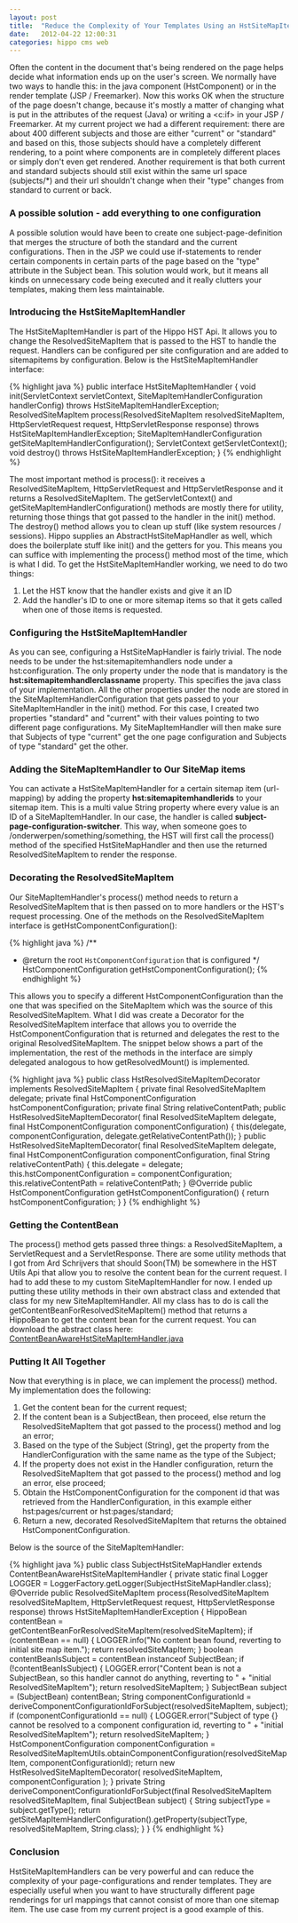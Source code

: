 ```yaml
---
layout: post
title:  "Reduce the Complexity of Your Templates Using an HstSiteMapItemHandler"
date:   2012-04-22 12:00:31
categories: hippo cms web
---
```


Often the content in the document that's being rendered on the page helps decide what information ends up on the user's screen. We normally have two ways to handle this: in the java component (HstComponent) or in the render template (JSP / Freemarker). Now this works OK when the structure of the page doesn't change, because it's mostly a matter of changing what is put in the attributes of the request (Java) or writing a &lt;c:if&gt; in your JSP / Freemarker.
At my current project we had a different requirement: there are about 400 different subjects and those are either "current" or "standard" and based on this, those subjects should have a completely different rendering, to a point where components are in completely different places or simply don't even get rendered. Another requirement is that both current and standard subjects should still exist within the same url space (subjects/*) and their url shouldn't change when their "type" changes from standard to current or back.

### A possible solution - add everything to one configuration
A possible solution would have been to create one subject-page-definition that merges the structure of both the standard and the current configurations. Then in the JSP we could use if-statements to render certain components in certain parts of the page based on the "type" attribute in the Subject bean. This solution would work, but it means all kinds on unnecessary code being executed and it really clutters your templates, making them less maintainable.

### Introducing the HstSiteMapItemHandler
The HstSiteMapItemHandler is part of the Hippo HST Api. It allows you to change the ResolvedSiteMapItem that is passed to the HST to handle the request. Handlers can be configured per site configuration and are added to sitemapitems by configuration.
Below is the HstSiteMapItemHandler interface:

{% highlight java %}
public interface HstSiteMapItemHandler {
    void init(ServletContext servletContext, SiteMapItemHandlerConfiguration handlerConfig) 
        throws HstSiteMapItemHandlerException;
    ResolvedSiteMapItem process(ResolvedSiteMapItem resolvedSiteMapItem, 
        HttpServletRequest request, HttpServletResponse response) 
        throws HstSiteMapItemHandlerException;
    SiteMapItemHandlerConfiguration getSiteMapItemHandlerConfiguration();
    ServletContext getServletContext();
    void destroy() throws HstSiteMapItemHandlerException;
}
{% endhighlight %}

The most important method is process(): it receives a ResolvedSiteMapItem, HttpServletRequest and HttpServletResponse and it returns a ResolvedSiteMapItem. The getServletContext() and getSiteMapItemHandlerConfiguration() methods are mostly there for utility, returning those things that got passed to the handler in the init() method. The destroy() method allows you to clean up stuff (like system resources / sessions). Hippo supplies an AbstractHstSiteMapHandler as well, which does the boilerplate stuff like init() and the getters for you. This means you can suffice with implementing the process() method most of the time, which is what I did. To get the HstSiteMapItemHandler working, we need to do two things:

1. Let the HST know that the handler exists and give it an ID
2. Add the handler's ID to one or more sitemap items so that it gets called when one of those items is requested.

### Configuring the HstSiteMapItemHandler
As you can see, configuring a HstSiteMapHandler is fairly trivial. The node needs to be under the hst:sitemapitemhandlers node under a hst:configuration. The only property under the node that is mandatory is the __hst:sitemapitemhandlerclassname__ property. This specifies the java class of your implementation. All the other properties under the node are stored in the SiteMapItemHandlerConfiguration that gets passed to your SiteMapItemHandler in the init() method. For this case, I created two properties "standard" and "current" with their values pointing to two different page configurations. My SiteMapItemHandler will then make sure that Subjects of type "current" get the one page configuration and Subjects of type "standard" get the other.

### Adding the SiteMapItemHandler to Our SiteMap items
You can activate a HstSiteMapItemHandler for a certain sitemap item (url-mapping) by adding the property __hst:sitemapitemhandlerids__ to your sitemap item. This is a multi value String property where every value is an ID of a SiteMapItemHandler. In our case, the handler is called __subject-page-configuration-switcher__. This way, when someone goes to /onderwerpen/something/something, the HST will first call the process() method of the specified HstSiteMapHandler and then use the returned ResolvedSiteMapItem to render the response.

### Decorating the ResolvedSiteMapItem
Our SiteMapItemHandler's process() method needs to return a ResolvedSiteMapItem that is then passed on to more handlers or the HST's request processing. One of the methods on the ResolvedSiteMapItem interface is getHstComponentConfiguration():

{% highlight java %}
/**
 * @return the root <code>HstComponentConfiguration</code> that is configured
 */
 HstComponentConfiguration getHstComponentConfiguration();
{% endhighlight %}

This allows you to specify a different HstComponentConfiguration than the one that was specified on the SiteMapItem which was the source of this ResolvedSiteMapItem. What I did was create a Decorator for the ResolvedSiteMapItem interface that allows you to override the HstComponentConfiguration that is returned and delegates the rest to the original ResolvedSiteMapItem. The snippet below shows a part of the implementation, the rest of the methods in the interface are simply delegated analogous to how getResolvedMount() is implemented.

{% highlight java %}
public class HstResolvedSiteMapItemDecorator implements ResolvedSiteMapItem {
    private final ResolvedSiteMapItem delegate;
    private final HstComponentConfiguration hstComponentConfiguration;
    private final String relativeContentPath;
    public HstResolvedSiteMapItemDecorator(
            final ResolvedSiteMapItem delegate,
            final HstComponentConfiguration componentConfiguration) {
        this(delegate, componentConfiguration, delegate.getRelativeContentPath());
    }
    public HstResolvedSiteMapItemDecorator(
            final ResolvedSiteMapItem delegate,
            final HstComponentConfiguration componentConfiguration,
            final String relativeContentPath) {
        this.delegate = delegate;
        this.hstComponentConfiguration = componentConfiguration;
        this.relativeContentPath = relativeContentPath;
    }
    @Override
    public HstComponentConfiguration getHstComponentConfiguration() {
        return hstComponentConfiguration;
    }
}
{% endhighlight %}

### Getting the ContentBean
The process() method gets passed three things: a ResolvedSiteMapItem, a ServletRequest and a ServletResponse. There are some utility methods that I got from Ard Schrijvers that should Soon(TM) be somewhere in the HST Utils Api that allow you to resolve the content bean for the current request. I had to add these to my custom SiteMapItemHandler for now. I ended up putting these utility methods in their own abstract class and extended that class for my new SiteMapItemHandler. All my class has to do is call the getContentBeanForResolvedSiteMapItem() method that returns a HippoBean to get the content bean for the current request. You can download the abstract class here: [ContentBeanAwareHstSiteMapItemHandler.java][contentbeanhandlersrc]

[contentbeanhandlersrc]: http://dl.dropbox.com/u/32129164/blog-attachments/ContentBeanAwareHstSiteMapItemHandler.java

### Putting It All Together
Now that everything is in place, we can implement the process() method. My implementation does the following:

1. Get the content bean for the current request;
2. If the content bean is a SubjectBean, then proceed, else return the ResolvedSiteMapItem that got passed to the process() method and log an error;
3. Based on the type of the Subject (String), get the property from the HandlerConfiguration with the same name as the type of the Subject;
4. If the property does not exist in the Handler configuration, return the ResolvedSiteMapItem that got passed to the process() method and log an error, else proceed;
5. Obtain the HstComponentConfiguration for the component id that was retrieved from the HandlerConfiguration, in this example either hst:pages/current or hst:pages/standard;
6. Return a new, decorated ResolvedSiteMapItem that returns the obtained HstComponentConfiguration.

Below is the source of the SiteMapItemHandler:

{% highlight java %}
public class SubjectHstSiteMapHandler extends ContentBeanAwareHstSiteMapItemHandler {
    private static final Logger LOGGER = LoggerFactory.getLogger(SubjectHstSiteMapHandler.class);
    @Override
    public ResolvedSiteMapItem process(ResolvedSiteMapItem resolvedSiteMapItem,
                                       HttpServletRequest request,
                                       HttpServletResponse response)
            throws HstSiteMapItemHandlerException {
        HippoBean contentBean = getContentBeanForResolvedSiteMapItem(resolvedSiteMapItem);
        if (contentBean == null) {
            LOGGER.info("No content bean found, reverting to initial site map item.");
            return resolvedSiteMapItem;
        }
        boolean contentBeanIsSubject = contentBean instanceof SubjectBean;
        if (!contentBeanIsSubject) {
            LOGGER.error("Content bean is not a SubjectBean, so this handler cannot do anything, reverting to " +
                    "initial ResolvedSiteMapItem");
            return resolvedSiteMapItem;
        }
        SubjectBean subject = (SubjectBean) contentBean;
        String componentConfigurationId = deriveComponentConfigurationIdForSubject(resolvedSiteMapItem, subject);
        if (componentConfigurationId == null) {
            LOGGER.error("Subject of type {} cannot be resolved to a component configuration id, reverting to " +
                    "initial ResolvedSiteMapItem");
            return resolvedSiteMapItem;
        }
        HstComponentConfiguration componentConfiguration =
                ResolvedSiteMapItemUtils.obtainComponentConfiguration(resolvedSiteMapItem, componentConfigurationId);
        return new HstResolvedSiteMapItemDecorator(
                resolvedSiteMapItem,
                componentConfiguration
        );
    }
    private String deriveComponentConfigurationIdForSubject(final ResolvedSiteMapItem resolvedSiteMapItem,
                                                            final SubjectBean subject) {
        String subjectType = subject.getType();
        return getSiteMapItemHandlerConfiguration().getProperty(subjectType, resolvedSiteMapItem, String.class);
    }
}
{% endhighlight %}

### Conclusion 
HstSiteMapItemHandlers can be very powerful and can reduce the complexity of your page-configurations and render templates. They are especially useful when you want to have structurally different page renderings for url mappings that cannot consist of more than one sitemap item. The use case from my current project is a good example of this.
